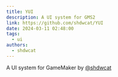 ```yaml
---
title: YUI
description: A UI system for GMS2
link: https://github.com/shdwcat/YUI
date: 2024-03-11 02:48:00
tags:
  - ui
authors:
  - shdwcat
---
```


A UI system for GameMaker by [@shdwcat](https://github.com/shdwcat)